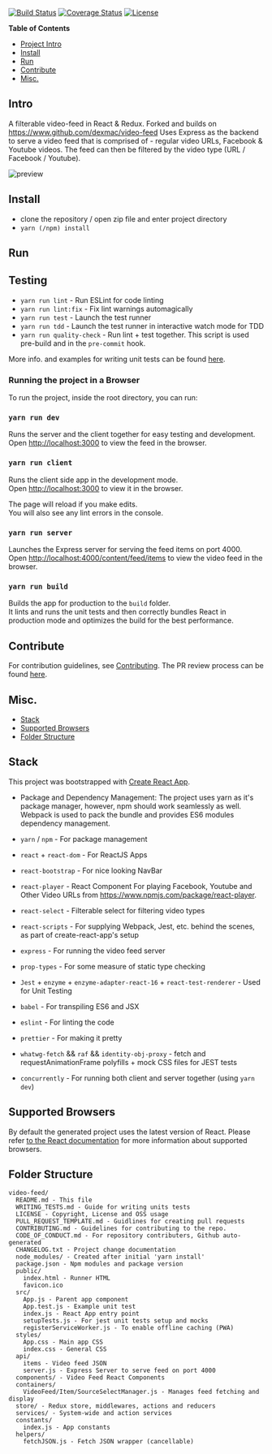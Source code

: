[![Build Status](https://travis-ci.org/dexmac/video-feed-redux.svg?branch=master)](https://travis-ci.org/dexmac/video-feed-redux)
[![Coverage Status](https://coveralls.io/repos/github/dexmac/video-feed-redux/badge.svg)](https://coveralls.io/github/dexmac/video-feed-redux)
[![License](https://img.shields.io/badge/License-Apache%202.0-blue.svg)](https://raw.githubusercontent.com/dexmac/video-feed-redux/master/LICENSE)

**Table of Contents**

- [Project Intro](#Intro)
- [Install](#Install)
- [Run](#Run)
- [Contribute](#Contribute)
- [Misc.](#Misc.)

<a name="Intro"></a>

## Intro

A filterable video-feed in React & Redux. 
Forked and builds on https://www.github.com/dexmac/video-feed
Uses Express as the backend to serve a video feed 
that is comprised of - regular video URLs, Facebook & Youtube videos.
The feed can then be filtered by the video type (URL / Facebook / Youtube).

![preview](video-feed.gif)

<a name="Install"></a>

## Install
   - clone the repository / open zip file and enter project directory
   - `yarn (/npm) install`
   
<a name="Run"></a>
## Run

## Testing
- `yarn run lint` - Run ESLint for code linting
- `yarn run lint:fix` - Fix lint warnings automagically
- `yarn run test` - Launch the test runner
- `yarn run tdd` - Launch the test runner in interactive watch mode for TDD
- `yarn run quality-check` - Run lint + test together. This script is used pre-build and in the `pre-commit` hook.

More info. and examples for writing unit tests can be found [here](./WRITING_TESTS.md).

### Running the project in a Browser 
To run the project, inside the root directory, you can run:
### `yarn run dev`

Runs the server and the client together for easy testing and development.
Open [http://localhost:3000](http://localhost:3000) to view the feed in the browser.

### `yarn run client`

Runs the client side app in the development mode.<br>
Open [http://localhost:3000](http://localhost:3000) to view it in the browser.

The page will reload if you make edits.<br>
You will also see any lint errors in the console.

### `yarn run server`

Launches the Express server for serving the feed items on port 4000.<br>
Open [http://localhost:4000/content/feed/items](http://localhost:4000/content/feed/items) to view the video feed in the browser.

### `yarn run build`

Builds the app for production to the `build` folder.<br>
It lints and runs the unit tests and then correctly bundles React in production mode and optimizes the build for the best performance.

<a name="Contribute"></a>

## Contribute
For contribution guidelines, see [Contributing](./CONTRIBUTING.md).
The PR review process can be found [here](./PR_REVIEW.md).

<a name="Misc."></a>

## Misc.
- [Stack](#stack)
- [Supported Browsers](#supported-browsers)
- [Folder Structure](#folder-structure)

## Stack

This project was bootstrapped with [Create React App](https://github.com/facebookincubator/create-react-app).

- Package and Dependency Management:
The project uses yarn as it's package manager, however, npm should work seamlessly as well.
Webpack is used to pack the bundle and provides ES6 modules dependency management.

- `yarn` / `npm` - For package management
- `react` + `react-dom` - For ReactJS Apps
- `react-bootstrap` - For nice looking NavBar
- `react-player` - React Component For playing Facebook, Youtube and Other Video URLs from https://www.npmjs.com/package/react-player. 
- `react-select` - Filterable select for filtering video types
- `react-scripts` - For supplying Webpack, Jest, etc. behind the scenes, as part of create-react-app's setup
- `express` - For running the video feed server
- `prop-types` - For some measure of static type checking
- `Jest` + `enzyme` + `enzyme-adapter-react-16` + `react-test-renderer` - Used for Unit Testing
- `babel` - For transpiling ES6 and JSX
- `eslint` - For linting the code
- `prettier` - For making it pretty
- `whatwg-fetch` && `raf` && `identity-obj-proxy` - fetch and requestAnimationFrame polyfills + mock CSS files for JEST tests
- `concurrently` - For running both client and server together (using `yarn dev`)

## Supported Browsers

By default the generated project uses the latest version of React.
Please refer [to the React documentation](https://reactjs.org/docs/react-dom.html#browser-support) for more information about supported browsers.

## Folder Structure

```
video-feed/
  README.md - This file
  WRITING_TESTS.md - Guide for writing units tests
  LICENSE - Copyright, License and OSS usage
  PULL_REQUEST_TEMPLATE.md - Guidlines for creating pull requests
  CONTRIBUTING.md - Guidelines for contributing to the repo.
  CODE_OF_CONDUCT.md - For repository contributers, Github auto-generated
  CHANGELOG.txt - Project change documentation
  node_modules/ - Created after initial 'yarn install'
  package.json - Npm modules and package version
  public/ 
    index.html - Runner HTML
    favicon.ico
  src/ 
    App.js - Parent app component
    App.test.js - Example unit test
    index.js - React App entry point
    setupTests.js - For jest unit tests setup and mocks  
    registerServiceWorker.js - To enable offline caching (PWA)
  styles/
    App.css - Main app CSS
    index.css - General CSS
  api/
    items - Video feed JSON
    server.js - Express Server to serve feed on port 4000
  components/ - Video Feed React Components 
  containers/
    VideoFeed/Item/SourceSelectManager.js - Manages feed fetching and display
  store/ - Redux store, middlewares, actions and reducers
  services/ - System-wide and action services
  constants/
    index.js - App constants
  helpers/
    fetchJSON.js - Fetch JSON wrapper (cancellable)
```
